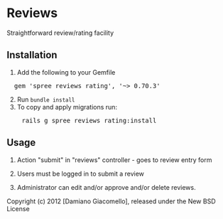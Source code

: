 Reviews
=======

Straightforward review/rating facility


Installation
------------
1. Add the following to your Gemfile
<pre>
  gem 'spree_reviews_rating', '~> 0.70.3'
</pre>
2. Run `bundle install`
3. To copy and apply migrations run:
<pre>
	rails g spree_reviews_rating:install
</pre>


Usage
-----

1. Action "submit" in "reviews" controller - goes to review entry form

2. Users must be logged in to submit a review

3. Administrator can edit and/or approve and/or delete reviews.


Copyright (c) 2012 [Damiano Giacomello], released under the New BSD License